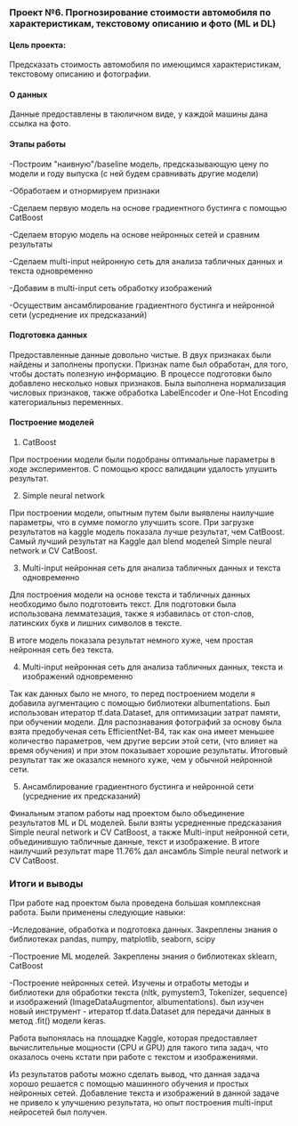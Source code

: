 ### Проект №6. Прогнозирование стоимости автомобиля по характеристикам, текстовому описанию и фото (ML и DL)
#### Цель проекта:
Предсказать стоимость автомобиля по имеющимся характеристикам, текстовому описанию и фотографии.

#### О данных

Данные предоставлены в таюличном виде, у каждой машины дана ссылка на фото.

#### Этапы работы
-Построим "наивную"/baseline модель, предсказывающую цену по модели и году выпуска (с ней будем сравнивать другие модели)

-Обработаем и отнормируем признаки

-Сделаем первую модель на основе градиентного бустинга с помощью CatBoost

-Сделаем вторую модель на основе нейронных сетей и сравним результаты

-Сделаем multi-input нейронную сеть для анализа табличных данных и текста одновременно

-Добавим в multi-input сеть обработку изображений

-Осуществим ансамблирование градиентного бустинга и нейронной сети (усреднение их предсказаний)

#### Подготовка данных
Предоставленные данные довольно чистые. В двух признаках были найдены и заполнены пропуски. 
Признак name был обработан, для того, чтобы достать полезную информацию. В процессе подготовки было добавлено несколько новых признаков.
Была выполнена нормализация числовых признаков, также обработка LabelEncoder и One-Hot Encoding категориальныз переменных.


#### Построение моделей
1. CatBoost

При построении модели были подобраны оптимальные параметры в ходе экспериментов. С помощью кросс валидации удалость улушить результат.

2. Simple neural network

При построении модели, опытным путем были выявлены наилучшие параметры, что в сумме помогло улучшить score. При загрузке результатов на kaggle модель показала лучше результат, чем CatBoost.
Самый лучший результат на Kaggle дал blend моделей Simple neural network и CV CatBoost.

3. Multi-input нейронная сеть для анализа табличных данных и текста одновременно

Для построения модели на основе текста и табличных данных необходимо было подготовить текст. Для подготовки была использована лемматезация, также я избавилась от стоп-слов, латинских букв и лишних символов в тексте. 

В итоге модель показала результат немного хуже, чем простая нейронная сеть без текста. 

4.  Multi-input нейронная сеть для анализа табличных данных, текста и изображений одновременно

Так как данных было не много, то перед построением модели я добавила аугментацию c помощью библиотеки albumentations. 
Был использован итератор tf.data.Dataset, для оптимизации затрат памяти, при обучении модели. 
Для распознавания фотографий за основу была взята предобученая сеть EfficientNet-B4, так как она имеет меньшее количество параметров, чем другие версии этой сети, (что влияет на время обучения) и при этом показывает хорошие результаты. 
Итоговый результат так же оказался немного хуже, чем у обычной нейронной сети. 

5. Ансамблирование градиентного бустинга и нейронной сети (усреднение их предсказаний)

Финальным этапом работы над проектом было объединение результатов ML и DL моделей. Были взяты усредненные предсказания Simple neural network и CV CatBoost, 
а также  Multi-input нейронной сети, объединившую табличные данные, текст и изображение. В итоге наилучший результат mape 11.76% дал ансамбль Simple neural network и CV CatBoost.

### Итоги и выводы
При работе над проектом была проведена большая комплексная работа. Были применены следующие навыки:

-Иследование, обработка и подготовка данных. Закреплены знания о библиотеках pandas, numpy, matplotlib, seaborn, scipy

-Построение ML моделей. Закреплены знания о библиотеках sklearn, CatBoost

-Построение нейронных сетей. Изучены и отработы методы и библиотеки для обработки текста (nltk, pymystem3, Tokenizer, sequence) и изображений (ImageDataAugmentor, albumentations). был изучен новый инструмент - итератор tf.data.Dataset для передачи данных в метод .fit() модели keras.

Работа выпонялась на площадке Kaggle, которая предоставляет вычислительные мощности (CPU и GPU) для такого типа задач, что оказалось очень кстати при работе с текстом и изображениями.

Из результатов работы можно сделать вывод, что данная задача хорошо решается с помощью машинного обучения и простых нейронных сетей. Добавление текста и изображений в данной задаче не привело к улучшению результата, но опыт построения multi-input нейросетей был получен.

